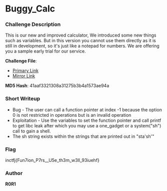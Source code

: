 # Buggy_Calc

### Challenge Description

This is our new and improved calculator, We introduced some new things such as variables. But in this version you cannot use them directly as it is still in development, so it's just like a notepad for numbers. We are offering you a sample early trial for our service.

**Challenge File**:
+ [Primary Link](https://drive.google.com/file/d/11_LY-vWpRE6qM9CsQIPP5ZlPXTgmQI8J/view?usp=sharing)
+ [Mirror Link](https://1drv.ms/u/s!AmBxw8ypjaxCbUyD91ljrWBkyxE?e=4WnlnZ)

**MD5 Hash**: 41aaf3321308a31275b3b4a1573ae94a

### Short Writeup

+  Bug - The user can call a function pointer at index -1 because the option 0 is not restricted in operations but is an invalid operation
+  Exploitation - Use the variables to set the function pointer and call printf to get libc leak after which you may use a one_gadget or a system("sh") call to gain a shell.
+ The sh string exists within the strings that are printed out in "sta'sh'"

### Flag

inctfj{Fun7ion_P7rs__U5e_th3m_w3ll_93iuehf}

### Author

**R0R1**